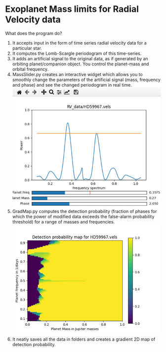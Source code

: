 # Exoplanet Mass limits for Radial Velocity data 
What does the program do?
1) It accepts input in the form of time series radial velocity data for a particular star.
2) It computes the Lomb-Scargle periodogram of this time-series.
3) It adds an artificial signal to the original data, as if generated by an orbiting planet/companion object. You control the planet-mass and orbital frequency.
4) MassSlider.py creates an interactive widget which allows you to smoothly change the parameters of the artificial signal (mass, frequency and phase) and see the changed periodogram in real time.
![slider](slider.png)
5) GradMap.py computes the detection probability (fraction of phases for which the power of modified data exceeds the false-alarm probability threshold) for a range of masses and frequencies.
![plot](map.png)
6) It neatly saves all the data in folders and creates a gradient 2D map of detection probability.
